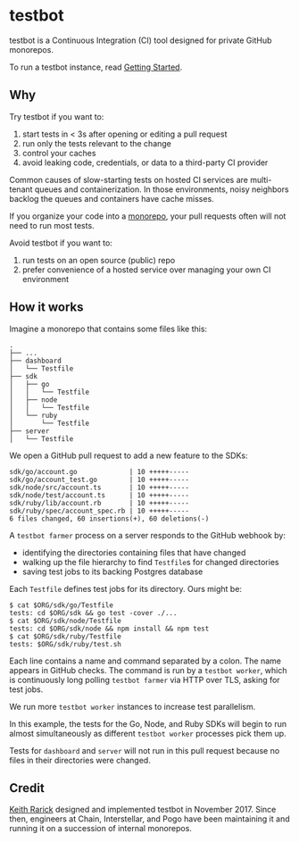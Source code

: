 # testbot

testbot is a Continuous Integration (CI) tool
designed for private GitHub monorepos.

To run a testbot instance,
read [Getting Started](docs/GETTING_STARTED.md).

## Why

Try testbot if you want to:

1. start tests in < 3s after opening or editing a pull request
2. run only the tests relevant to the change
3. control your caches
4. avoid leaking code, credentials, or data to a third-party CI provider

Common causes of slow-starting tests on hosted CI services
are multi-tenant queues and containerization.
In those environments,
noisy neighbors backlog the queues
and containers have cache misses.

If you organize your code into a [monorepo](https://www.statusok.com/monorepo),
your pull requests often will not need to run most tests.

Avoid testbot if you want to:

1. run tests on an open source (public) repo
2. prefer convenience of a hosted service over managing your own CI environment

## How it works

Imagine a monorepo that contains some files like this:

```
.
├── ...
├── dashboard
│   └── Testfile
├── sdk
│   ├── go
│   │   └── Testfile
│   ├── node
│   │   └── Testfile
│   └── ruby
│       └── Testfile
├── server
│   └── Testfile
```

We open a GitHub pull request to add a new feature to the SDKs:

```
sdk/go/account.go             | 10 +++++-----
sdk/go/account_test.go        | 10 +++++-----
sdk/node/src/account.ts       | 10 +++++-----
sdk/node/test/account.ts      | 10 +++++-----
sdk/ruby/lib/account.rb       | 10 +++++-----
sdk/ruby/spec/account_spec.rb | 10 +++++-----
6 files changed, 60 insertions(+), 60 deletions(-)
```

A `testbot farmer` process on a server
responds to the GitHub webhook by:

* identifying the directories containing files that have changed
* walking up the file hierarchy to find `Testfile`s for changed directories
* saving test jobs to its backing Postgres database

Each `Testfile` defines test jobs for its directory. Ours might be:

```
$ cat $ORG/sdk/go/Testfile
tests: cd $ORG/sdk && go test -cover ./...
$ cat $ORG/sdk/node/Testfile
tests: cd $ORG/sdk/node && npm install && npm test
$ cat $ORG/sdk/ruby/Testfile
tests: $ORG/sdk/ruby/test.sh
```

Each line contains a name and command
separated by a colon.
The name appears in GitHub checks.
The command is run by a `testbot worker`,
which is continuously long polling `testbot farmer` via HTTP over TLS,
asking for test jobs.

We run more `testbot worker` instances to increase test parallelism.

In this example,
the tests for the Go, Node, and Ruby SDKs
will begin to run almost simultaneously
as different `testbot worker` processes pick them up.

Tests for `dashboard` and `server` will not run in this pull request
because no files in their directories were changed.

## Credit

[Keith Rarick](https://xph.us/)
designed and implemented testbot in November 2017.
Since then, engineers at Chain, Interstellar, and Pogo
have been maintaining it and running it on a succession of internal monorepos.
